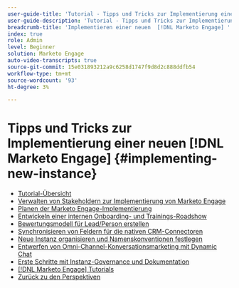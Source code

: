 ```yaml
---
user-guide-title: 'Tutorial - Tipps und Tricks zur Implementierung einer neuen  [!DNL Marketo Engage] '
user-guide-description: 'Tutorial - Tipps und Tricks zur Implementierung einer neuen  [!DNL Marketo Engage] '
breadcrumb-title: 'Implementieren einer neuen  [!DNL Marketo Engage] '
index: true
role: Admin
level: Beginner
solution: Marketo Engage
auto-video-transcripts: true
source-git-commit: 15e031893212a9c6258d1747f9d8d2c888ddfb54
workflow-type: tm+mt
source-wordcount: '93'
ht-degree: 3%

---
```



# Tipps und Tricks zur Implementierung einer neuen [!DNL Marketo Engage] {#implementing-new-instance}

+ [Tutorial-Übersicht](./overview.md)
+ [Verwalten von Stakeholdern zur Implementierung von Marketo Engage](./managing-stakeholder-communications.md)
+ [Planen der Marketo Engage-Implementierung](./planning-for-new-implementation.md)
+ [Entwickeln einer internen Onboarding- und Trainings-Roadshow](./internal-training-roadshow.md)
+ [Bewertungsmodell für Lead/Person erstellen](./building-person-scoring-model.md)
+ [Synchronisieren von Feldern für die nativen CRM-Connectoren](./syncing-fields-for-crm-integration.md)
+ [Neue Instanz organisieren und Namenskonventionen festlegen](./organizing-new-instance.md)
+ [Entwerfen von Omni-Channel-Konversationsmarketing mit Dynamic Chat](./designing-omnichannel-conversational-marketing.md)
+ [Erste Schritte mit Instanz-Governance und Dokumentation](./documenting-your-instance.md)
+ [[!DNL Marketo Engage] Tutorials](https://experienceleague.adobe.com/docs/marketo-learn/tutorials/overview.html?lang=de)
+ [Zurück zu den Perspektiven](https://experienceleague.adobe.com/en/perspectives#f-el_product=Marketo%20Engage&amp;aq=((%40el_contenttype%20NOT%20%22Community%7CUser%22)%20AND%20(%40el_contenttype%3D%22perspective%22)))

